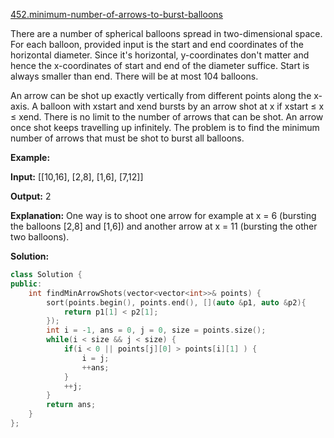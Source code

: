 [452.minimum-number-of-arrows-to-burst-balloons](https://leetcode.com/problems/minimum-number-of-arrows-to-burst-balloons/)  

There are a number of spherical balloons spread in two-dimensional space. For each balloon, provided input is the start and end coordinates of the horizontal diameter. Since it's horizontal, y-coordinates don't matter and hence the x-coordinates of start and end of the diameter suffice. Start is always smaller than end. There will be at most 104 balloons.

An arrow can be shot up exactly vertically from different points along the x-axis. A balloon with xstart and xend bursts by an arrow shot at x if xstart ≤ x ≤ xend. There is no limit to the number of arrows that can be shot. An arrow once shot keeps travelling up infinitely. The problem is to find the minimum number of arrows that must be shot to burst all balloons.

**Example:**

**Input:**
\[\[10,16\], \[2,8\], \[1,6\], \[7,12\]\]

**Output:**
2

**Explanation:**
One way is to shoot one arrow for example at x = 6 (bursting the balloons \[2,8\] and \[1,6\]) and another arrow at x = 11 (bursting the other two balloons).  



**Solution:**  

```cpp
class Solution {
public:
    int findMinArrowShots(vector<vector<int>>& points) {
        sort(points.begin(), points.end(), [](auto &p1, auto &p2){
            return p1[1] < p2[1];
        });
        int i = -1, ans = 0, j = 0, size = points.size();
        while(i < size && j < size) {
            if(i < 0 || points[j][0] > points[i][1] ) {
                i = j;
                ++ans;
            }
            ++j;
        }
        return ans;
    }
};
```
      